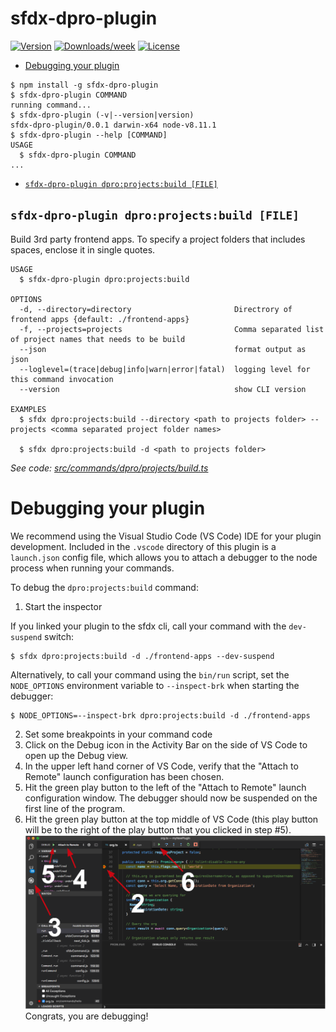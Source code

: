 sfdx-dpro-plugin
================



[![Version](https://img.shields.io/npm/v/sfdx-dpro-plugin.svg)](https://npmjs.org/package/sfdx-dpro-plugin)
[![Downloads/week](https://img.shields.io/npm/dw/sfdx-dpro-plugin.svg)](https://npmjs.org/package/sfdx-dpro-plugin)
[![License](https://img.shields.io/npm/l/sfdx-dpro-plugin.svg)](https://github.com/dmitry-prohorov/sfdx-dpro-plugin/blob/master/package.json)

<!-- toc -->
* [Debugging your plugin](#debugging-your-plugin)
<!-- tocstop -->
<!-- install -->
<!-- usage -->
```sh-session
$ npm install -g sfdx-dpro-plugin
$ sfdx-dpro-plugin COMMAND
running command...
$ sfdx-dpro-plugin (-v|--version|version)
sfdx-dpro-plugin/0.0.1 darwin-x64 node-v8.11.1
$ sfdx-dpro-plugin --help [COMMAND]
USAGE
  $ sfdx-dpro-plugin COMMAND
...
```
<!-- usagestop -->
<!-- commands -->
* [`sfdx-dpro-plugin dpro:projects:build [FILE]`](#sfdx-dpro-plugin-dproprojectsbuild-file)

## `sfdx-dpro-plugin dpro:projects:build [FILE]`
Build 3rd party frontend apps. To specify a project folders that includes spaces, enclose it in single quotes.

```
USAGE
  $ sfdx-dpro-plugin dpro:projects:build

OPTIONS
  -d, --directory=directory                       Directrory of frontend apps {default: ./frontend-apps}
  -f, --projects=projects                         Comma separated list of project names that needs to be build
  --json                                          format output as json
  --loglevel=(trace|debug|info|warn|error|fatal)  logging level for this command invocation
  --version                                       show CLI version

EXAMPLES
  $ sfdx dpro:projects:build --directory <path to projects folder> --projects <comma separated project folder names>

  $ sfdx dpro:projects:build -d <path to projects folder>
```

_See code: [src/commands/dpro/projects/build.ts](https://github.com/dmitry-prohorov/sfdx-dpro-plugin/blob/v0.0.1/src/commands/dpro/projects/build.ts)_
<!-- commandsstop -->
<!-- debugging-your-plugin -->
# Debugging your plugin
We recommend using the Visual Studio Code (VS Code) IDE for your plugin development. Included in the `.vscode` directory of this plugin is a `launch.json` config file, which allows you to attach a debugger to the node process when running your commands.

To debug the `dpro:projects:build` command:
1. Start the inspector

If you linked your plugin to the sfdx cli, call your command with the `dev-suspend` switch:
```sh-session
$ sfdx dpro:projects:build -d ./frontend-apps --dev-suspend
```

Alternatively, to call your command using the `bin/run` script, set the `NODE_OPTIONS` environment variable to `--inspect-brk` when starting the debugger:
```sh-session
$ NODE_OPTIONS=--inspect-brk dpro:projects:build -d ./frontend-apps
```

2. Set some breakpoints in your command code
3. Click on the Debug icon in the Activity Bar on the side of VS Code to open up the Debug view.
4. In the upper left hand corner of VS Code, verify that the "Attach to Remote" launch configuration has been chosen.
5. Hit the green play button to the left of the "Attach to Remote" launch configuration window. The debugger should now be suspended on the first line of the program.
6. Hit the green play button at the top middle of VS Code (this play button will be to the right of the play button that you clicked in step #5).
<br><img src=".images/vscodeScreenshot.png" width="480" height="278"><br>
Congrats, you are debugging!
